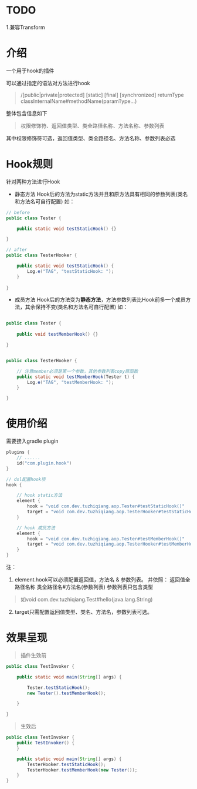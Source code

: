 # TODO

1.兼容Transform

# 介绍

一个用于hook的插件

可以通过指定的语法对方法进行hook

> /[public|private|protected] \[static] \[final] \[synchronized] returnType classInternalName#methodName(paramType...)

整体包含信息如下

> 权限修饰符、返回值类型、类全路径名称、方法名称、参数列表

其中权限修饰符可选，返回值类型、类全路径名、方法名称、参数列表必选

# Hook规则

针对两种方法进行Hook

- 静态方法
Hook后的方法为static方法并且和原方法具有相同的参数列表(类名和方法名可自行配置)
如：

```java
// before
public class Tester {

    public static void testStaticHook() {}

}

// after
public class TesterHooker {

    public static void testStaticHook() {
        Log.e("TAG", "testStaticHook: ");
    }
    
}
```

- 成员方法
Hook后的方法变为**静态方法**，方法参数列表比Hook前多一个成员方法，其余保持不变(类名和方法名可自行配置)
如：

```java

public class Tester {
    
    public void testMemberHook() {}

}


public class TesterHooker {

    // 注意member必须是第一个参数，其他参数列表copy原函数
    public static void testMemberHook(Tester t) {
        Log.e("TAG", "testMemberHook: ");
    }

}

```

# 使用价绍

需要接入gradle plugin

```kotlin
plugins {
    // ......
    id("com.plugin.hook")
}

// dsl配置hook项
hook {

    // hook static方法
    element {
        hook = "void com.dev.tuzhiqiang.aop.Tester#testStaticHook()"
        target = "void com.dev.tuzhiqiang.aop.TesterHooker#testStaticHook(...)"
    }

    // hook 成员方法
    element {
        hook = "void com.dev.tuzhiqiang.aop.Tester#testMemberHook()"
        target = "void com.dev.tuzhiqiang.aop.TesterHooker#testMemberHook(...)"
    }
}

```

注：
1. element.hook可以必须配置返回值，方法名 & 参数列表。
并依照： 返回值全路径名称 类全路径名#方法名(参数列表)
参数列表只包含类型

> 如void com.dev.tuzhiqiang.Test#hello(java.lang.String)

2. target只需配置返回值类型、类名、方法名，参数列表可选。

# 效果呈现

> 插件生效前

```java
public class TestInvoker {

    public static void main(String[] args) {

        Tester.testStaticHook();
        new Tester().testMemberHook();

    }

}
```

> 生效后

```java
public class TestInvoker {
    public TestInvoker() {
    }

    public static void main(String[] args) {
        TesterHooker.testStaticHook();
        TesterHooker.testMemberHook(new Tester());
    }
}
```
